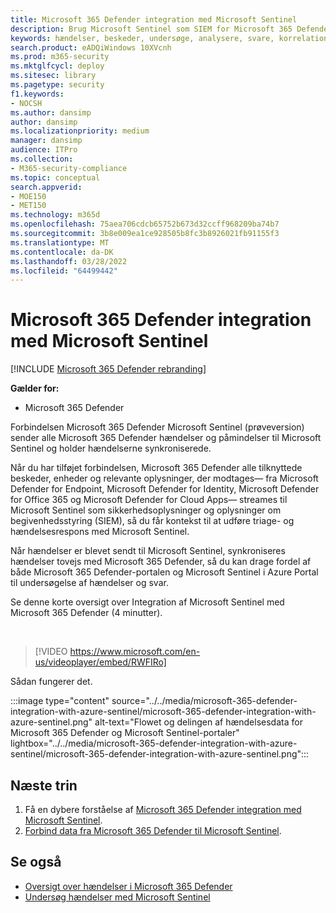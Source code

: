 ```yaml
---
title: Microsoft 365 Defender integration med Microsoft Sentinel
description: Brug Microsoft Sentinel som SIEM for Microsoft 365 Defender hændelser og hændelser.
keywords: hændelser, beskeder, undersøge, analysere, svare, korrelation, angreb, computere, enheder, brugere, identiteter, identitet, postkasse, mail, 365, microsoft, m365
search.product: eADQiWindows 10XVcnh
ms.prod: m365-security
ms.mktglfcycl: deploy
ms.sitesec: library
ms.pagetype: security
f1.keywords:
- NOCSH
ms.author: dansimp
author: dansimp
ms.localizationpriority: medium
manager: dansimp
audience: ITPro
ms.collection:
- M365-security-compliance
ms.topic: conceptual
search.appverid:
- MOE150
- MET150
ms.technology: m365d
ms.openlocfilehash: 75aea706cdcb65752b673d32ccff968209ba74b7
ms.sourcegitcommit: 3b8e009ea1ce928505b8fc3b8926021fb91155f3
ms.translationtype: MT
ms.contentlocale: da-DK
ms.lasthandoff: 03/28/2022
ms.locfileid: "64499442"
---
```

# <a name="microsoft-365-defender-integration-with-microsoft-sentinel"></a>Microsoft 365 Defender integration med Microsoft Sentinel

[!INCLUDE [Microsoft 365 Defender rebranding](../includes/microsoft-defender.md)]

**Gælder for:**
- Microsoft 365 Defender

Forbindelsen Microsoft 365 Defender Microsoft Sentinel (prøveversion) sender alle Microsoft 365 Defender hændelser og påmindelser til Microsoft Sentinel og holder hændelserne synkroniserede. 

Når du har tilføjet forbindelsen, Microsoft 365 Defender alle tilknyttede beskeder, enheder og relevante oplysninger, der modtages&mdash; fra Microsoft Defender for Endpoint, Microsoft Defender for Identity, Microsoft Defender for Office 365 og Microsoft Defender for Cloud Apps&mdash; streames til Microsoft Sentinel som sikkerhedsoplysninger og oplysninger om begivenhedsstyring (SIEM), så du får kontekst til at udføre triage- og hændelsesrespons med Microsoft Sentinel. 

Når hændelser er blevet sendt til Microsoft Sentinel, synkroniseres hændelser tovejs med Microsoft 365 Defender, så du kan drage fordel af både Microsoft 365 Defender-portalen og Microsoft Sentinel i Azure Portal til undersøgelse af hændelser og svar.

Se denne korte oversigt over Integration af Microsoft Sentinel med Microsoft 365 Defender (4 minutter).

<br>

>[!VIDEO https://www.microsoft.com/en-us/videoplayer/embed/RWFIRo]


Sådan fungerer det.

:::image type="content" source="../../media/microsoft-365-defender-integration-with-azure-sentinel/microsoft-365-defender-integration-with-azure-sentinel.png" alt-text="Flowet og delingen af hændelsesdata for Microsoft 365 Defender og Microsoft Sentinel-portaler" lightbox="../../media/microsoft-365-defender-integration-with-azure-sentinel/microsoft-365-defender-integration-with-azure-sentinel.png":::

## <a name="next-steps"></a>Næste trin

1. Få en dybere forståelse af [Microsoft 365 Defender integration med Microsoft Sentinel](/azure/sentinel/microsoft-365-defender-sentinel-integration).
2. [Forbind data fra Microsoft 365 Defender til Microsoft Sentinel](/azure/sentinel/connect-microsoft-365-defender).

## <a name="see-also"></a>Se også

- [Oversigt over hændelser i Microsoft 365 Defender](incidents-overview.md)
- [Undersøg hændelser med Microsoft Sentinel](/azure/sentinel/tutorial-investigate-cases)
